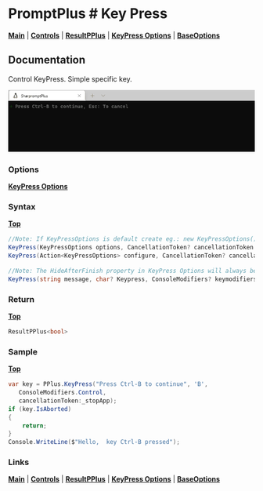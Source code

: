 # PromptPlus # Key Press
[**Main**](index.md#help) | 
[**Controls**](index.md#apis) |
[**ResultPPlus**](resultpplus) |
[**KeyPress Options**](keypressoptions) |
[**BaseOptions**](baseoptions)

## Documentation
Control KeyPress. Simple specific key.

![](./images/KeyPress.gif)

### Options

[**KeyPress Options**](keypressoptions)

### Syntax
[**Top**](#promptplus--key-press)

```csharp
//Note: If KeyPressOptions is default create eg.: new KeyPressOptions(), will be the same as the AnyKey control.
KeyPress(KeyPressOptions options, CancellationToken? cancellationToken = null)
KeyPress(Action<KeyPressOptions> configure, CancellationToken? cancellationToken = null)
````

```csharp
//Note: The HideAfterFinish property in KeyPress Options will always be True.
KeyPress(string message, char? Keypress, ConsoleModifiers? keymodifiers = null, CancellationToken? cancellationToken = null)
````

### Return
[**Top**](#promptplus--key-press)

```csharp
ResultPPlus<bool>
````

### Sample
[**Top**](#promptplus--key-press)

```csharp
var key = PPlus.KeyPress("Press Ctrl-B to continue", 'B', 
   ConsoleModifiers.Control, 
   cancellationToken:_stopApp);
if (key.IsAborted)
{
    return;
}
Console.WriteLine($"Hello,  key Ctrl-B pressed");
````

### Links
[**Main**](index.md#help) | 
[**Controls**](index.md#apis) |
[**ResultPPlus**](resultpplus) |
[**KeyPress Options**](keypressoptions) |
[**BaseOptions**](baseoptions)

